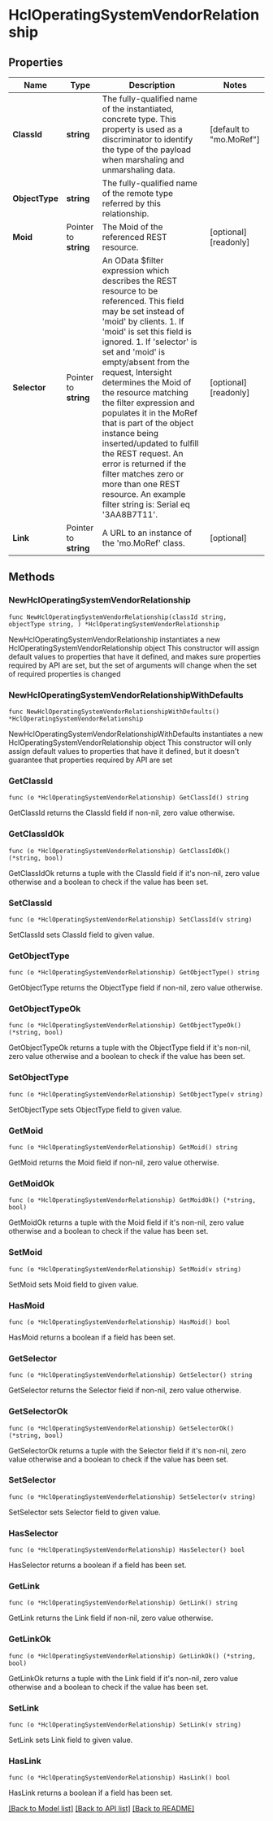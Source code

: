 # HclOperatingSystemVendorRelationship

## Properties

Name | Type | Description | Notes
------------ | ------------- | ------------- | -------------
**ClassId** | **string** | The fully-qualified name of the instantiated, concrete type. This property is used as a discriminator to identify the type of the payload when marshaling and unmarshaling data. | [default to "mo.MoRef"]
**ObjectType** | **string** | The fully-qualified name of the remote type referred by this relationship. | 
**Moid** | Pointer to **string** | The Moid of the referenced REST resource. | [optional] [readonly] 
**Selector** | Pointer to **string** | An OData $filter expression which describes the REST resource to be referenced. This field may be set instead of &#39;moid&#39; by clients. 1. If &#39;moid&#39; is set this field is ignored. 1. If &#39;selector&#39; is set and &#39;moid&#39; is empty/absent from the request, Intersight determines the Moid of the resource matching the filter expression and populates it in the MoRef that is part of the object instance being inserted/updated to fulfill the REST request. An error is returned if the filter matches zero or more than one REST resource. An example filter string is: Serial eq &#39;3AA8B7T11&#39;. | [optional] [readonly] 
**Link** | Pointer to **string** | A URL to an instance of the &#39;mo.MoRef&#39; class. | [optional] 

## Methods

### NewHclOperatingSystemVendorRelationship

`func NewHclOperatingSystemVendorRelationship(classId string, objectType string, ) *HclOperatingSystemVendorRelationship`

NewHclOperatingSystemVendorRelationship instantiates a new HclOperatingSystemVendorRelationship object
This constructor will assign default values to properties that have it defined,
and makes sure properties required by API are set, but the set of arguments
will change when the set of required properties is changed

### NewHclOperatingSystemVendorRelationshipWithDefaults

`func NewHclOperatingSystemVendorRelationshipWithDefaults() *HclOperatingSystemVendorRelationship`

NewHclOperatingSystemVendorRelationshipWithDefaults instantiates a new HclOperatingSystemVendorRelationship object
This constructor will only assign default values to properties that have it defined,
but it doesn't guarantee that properties required by API are set

### GetClassId

`func (o *HclOperatingSystemVendorRelationship) GetClassId() string`

GetClassId returns the ClassId field if non-nil, zero value otherwise.

### GetClassIdOk

`func (o *HclOperatingSystemVendorRelationship) GetClassIdOk() (*string, bool)`

GetClassIdOk returns a tuple with the ClassId field if it's non-nil, zero value otherwise
and a boolean to check if the value has been set.

### SetClassId

`func (o *HclOperatingSystemVendorRelationship) SetClassId(v string)`

SetClassId sets ClassId field to given value.


### GetObjectType

`func (o *HclOperatingSystemVendorRelationship) GetObjectType() string`

GetObjectType returns the ObjectType field if non-nil, zero value otherwise.

### GetObjectTypeOk

`func (o *HclOperatingSystemVendorRelationship) GetObjectTypeOk() (*string, bool)`

GetObjectTypeOk returns a tuple with the ObjectType field if it's non-nil, zero value otherwise
and a boolean to check if the value has been set.

### SetObjectType

`func (o *HclOperatingSystemVendorRelationship) SetObjectType(v string)`

SetObjectType sets ObjectType field to given value.


### GetMoid

`func (o *HclOperatingSystemVendorRelationship) GetMoid() string`

GetMoid returns the Moid field if non-nil, zero value otherwise.

### GetMoidOk

`func (o *HclOperatingSystemVendorRelationship) GetMoidOk() (*string, bool)`

GetMoidOk returns a tuple with the Moid field if it's non-nil, zero value otherwise
and a boolean to check if the value has been set.

### SetMoid

`func (o *HclOperatingSystemVendorRelationship) SetMoid(v string)`

SetMoid sets Moid field to given value.

### HasMoid

`func (o *HclOperatingSystemVendorRelationship) HasMoid() bool`

HasMoid returns a boolean if a field has been set.

### GetSelector

`func (o *HclOperatingSystemVendorRelationship) GetSelector() string`

GetSelector returns the Selector field if non-nil, zero value otherwise.

### GetSelectorOk

`func (o *HclOperatingSystemVendorRelationship) GetSelectorOk() (*string, bool)`

GetSelectorOk returns a tuple with the Selector field if it's non-nil, zero value otherwise
and a boolean to check if the value has been set.

### SetSelector

`func (o *HclOperatingSystemVendorRelationship) SetSelector(v string)`

SetSelector sets Selector field to given value.

### HasSelector

`func (o *HclOperatingSystemVendorRelationship) HasSelector() bool`

HasSelector returns a boolean if a field has been set.

### GetLink

`func (o *HclOperatingSystemVendorRelationship) GetLink() string`

GetLink returns the Link field if non-nil, zero value otherwise.

### GetLinkOk

`func (o *HclOperatingSystemVendorRelationship) GetLinkOk() (*string, bool)`

GetLinkOk returns a tuple with the Link field if it's non-nil, zero value otherwise
and a boolean to check if the value has been set.

### SetLink

`func (o *HclOperatingSystemVendorRelationship) SetLink(v string)`

SetLink sets Link field to given value.

### HasLink

`func (o *HclOperatingSystemVendorRelationship) HasLink() bool`

HasLink returns a boolean if a field has been set.


[[Back to Model list]](../README.md#documentation-for-models) [[Back to API list]](../README.md#documentation-for-api-endpoints) [[Back to README]](../README.md)


